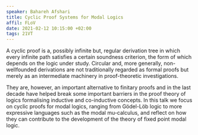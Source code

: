 ```yaml
---
speaker: Bahareh Afshari
title: Cyclic Proof Systems for Modal Logics
affil: FLoV
date: 2021-02-12 10:15:00 +02:00
tags: 21VT
---
```

A cyclic proof is a, possibly infinite but, regular derivation tree in which every infinite path satisfies a certain soundness criterion, the form of which depends on the logic under study. 
Circular and, more generally, non-wellfounded derivations are not traditionally regarded as formal proofs but merely as an intermediate machinery in proof-theoretic investigations.
<!--more-->
They are, however, an important alternative to finitary proofs and in the last decade have helped break some important barriers in the proof theory of logics formalising inductive and co-inductive concepts.
In this talk we focus on cyclic proofs for modal logics, ranging from Gödel-Löb logic to more expressive languages such as the modal mu-calculus, and reflect on how they can contribute to the development of the theory of fixed point modal logic.
